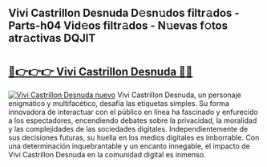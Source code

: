 ## Vivi Castrillon Desnuda D𝚎sn𝚞dos filtr𝚊dos - Parts-h04 Vid𝚎os filtr𝚊dos - N𝚞evas f𝚘tos atr𝚊ctivas DQJlT

# <h2><a href="http://mb3gib0.tromn.icu/?c=Vivi+Castrillon+Desnuda">🔗👉👉👉 Vivi Castrillon Desnuda 🔗🔗</a></h2>

[![Vivi Castrillon Desnuda nuevo](https://i.imgur.com/pEAQMta.gif)](http://mb3gib0.tromn.icu/?c=Vivi+Castrillon+Desnuda)
Vivi Castrillon Desnuda, un personaje enigmático y multifacético, desafía las etiquetas simples. Su forma innovadora de interactuar con el público en línea ha fascinado y enfurecido a los espectadores, encendiendo debates sobre la privacidad, la moralidad y las complejidades de las sociedades digitales. Independientemente de sus decisiones futuras, su huella en los medios digitales es imborrable. Con una determinación inquebrantable y un encanto innegable, el impacto de Vivi Castrillon Desnuda en la comunidad digital es inmenso.
